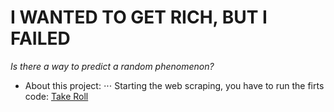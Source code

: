 # I WANTED TO GET RICH, BUT I FAILED


*Is there a way to predict a random phenomenon?*

* About this project:
⋅⋅⋅ Starting the web scraping, you have to run the firts code:
	[Take Roll](/master/takeroll.py)

